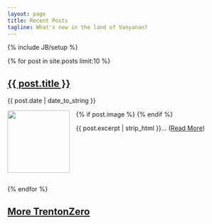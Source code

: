 ```yaml
---
layout: page
title: Recent Posts 
tagline: What's new in the land of Vanyanan?
---
```

{% include JB/setup %}

{% for post in site.posts limit:10 %}
<h2 class="post-title"><a href="{{ post.url }}">{{ post.title }}</a></h2>
<p class="post-meta">{{ post.date | date_to_string }}</p>
<p>

{% if post.image %}
<img style="width:10em;float:left;margin-right:1em;margin-bottom:1em" src="{{ post.image }}">
{% endif %}

</img></p>
<p class="post-excerpt">{{ post.excerpt | strip_html }}&hellip; (<a href="{{ post.url }}">Read More</a>)</p>

<!-- this clear:both forces the next post to be below the floating image, if the image is taller than the current post -->
<div style="clear:both">
</div>

{% endfor %}

<h2><a style="margin-top:5em" href="/archive.html"> More TrentonZero</a></h2>

